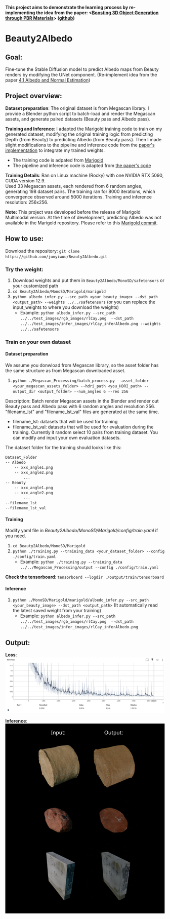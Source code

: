 **This project aims to demonstrate the learning process by re-implementing the idea from the paper: <[Boosting 3D Object Generation through PBR Materials](https://snowflakewang.github.io/PBR_Boost_3DGen/)> ([github](https://github.com/snowflakewang/PBR_Boost_3DGen))**


# Beauty2Albedo
## Goal:
Fine-tune the Stable Diffusion model to predict Albedo maps from Beauty renders by modifying the UNet component.  (Re-implement idea from the paper [4.1 Albedo and Normal Estimation](https://arxiv.org/pdf/2411.16080))



## Project overview:
**Dataset preparation**:
The original dataset is from Megascan library. I provide a Blender python script to batch-load and render the Megascan assets, and generate paired datasets (Beauty pass and Albedo pass). 

**Training and Inference**:
I adapted the Marigold training code to train on my generated dataset, modifying the original training logic from predicting Depth (from Beauty) to predicting Albedo (from Beauty pass). Then I made slight modifications to the pipeline and inference code from the [paper's implementation](https://github.com/snowflakewang/PBR_Boost_3DGen/tree/aaebb46b74c4f0d6d9edc8a2a7cc5a9144a43806/albedo_mesh_gen/MonoAlbedo) to integrate my trained weights.


- The training code is adpated from [Marigold](https://github.com/prs-eth/Marigold/tree/62413d56099d36573b2de1eb8c429839734b7782) 
- The pipeline and inference code is adapted from [the paper's code](https://github.com/snowflakewang/PBR_Boost_3DGen/tree/aaebb46b74c4f0d6d9edc8a2a7cc5a9144a43806/albedo_mesh_gen/MonoAlbedo)



**Training Details**:
Ran on Linux machine (Rocky) with one NVIDIA RTX 5090, CUDA version 12.9.<br>
Used 33 Megascan assets, each rendered from 6 random angles, generating 198 dataset pairs. The training ran for 8000 iterations, which convergence observed around 5000 iterations. Training and inference resolution: 256x256.

**Note:** This project was developed before the release of Marigold Multimodal version. At the time of development, predicting Albedo was not available in the Marigold repository. Please refer to this [Marigold commit](https://github.com/prs-eth/Marigold/tree/62413d56099d36573b2de1eb8c429839734b7782).

## How to use:
Download the repository: `git clone https://github.com/junyiwuu/Beauty2Albedo.git`
### Try the weight:

1. Download weights and put them in `Beauty2Albedo/MonoSD/safetensors` or your customized path
2. `cd Beauty2Albedo/MonoSD/Marigold/marigold`
3. `python albedo_infer.py --src_path <your_beauty_image> --dst_path <output_path> --weights ../../safetensors` (or you can replace the input_weights to where you download the weights)
    - Example: `python albedo_infer.py --src_path ../../test_images/rgb_images/rlCay.png  --dst_path ../../test_images/infer_images/rlCay_inferAlbedo.png --weights ../../safetensors`
 



### Train on your own dataset
#### Dataset preparation
We assume you donwload from Megascan library, so the asset folder has the same structure as from Megascan downloaded asset.

1. `python ./Megascan_Processing/batch_process.py --asset_folder <your_megascan_assets_folder> --hdri_path <you_HDRI_path> --output_dir <output_folder> --num_angles 6 --res 256`

Description: Batch render Megascan assets in the Blender and render out Beauty pass and Albedo pass with 6 random angles and resolution 256. "filename_lst" and "filename_lst_val" files are generated at the same time.
- filename_lst: datasets that will be used for training
- filename_lst_val: datasets that will be used for evaluation during the training. Currently it random select 10 pairs from training dataset. You can modify and input your own evaluation datasets.

The dataset folder for the training should looks like this:
```
Dataset_Folder
-- Albedo
    -- xxx_angle1.png
    -- xxx_angle2.png
        ...
-- Beauty
    -- xxx_angle1.png
    -- xxx_angle2.png
        ...
--filename_lst
--filename_lst_val
```



#### Training
Modify yaml file in *Beauty2Albedo/MonoSD/Marigold/config/train.yaml*  if you need.

1. `cd Beauty2Albedo/MonoSD/Marigold`
2. `python ./training.py --training_data <your_dataset_folder> --config ./config/train.yaml`
    - Example: `python ./training.py --training_data ../../Megascan_Processing/output --config ./config/train.yaml`

**Check the tensorboard**:
`tensorboard --logdir ./output/train/tensorboard`


#### Inference
1. `python ./MonoSD/Marigold/marigold/albedo_infer.py --src_path <your_beauty_image> --dst_path <output_path>` (It automatically read the latest saved weight from your training)
    - Example: `python albedo_infer.py --src_path ../../test_images/rgb_images/rlCay.png  --dst_path ../../test_images/infer_images/rlCay_inferAlbedo.png`





## Output:
**Loss**:
![loss](./images/train_loss.png)

**Inference**:
![beauty2albedo](./images/Beauty2Albedo.jpg)



